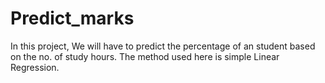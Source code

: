 # Predict_marks
In this project, We will have to predict the percentage of an student based on the no. of study hours. The method used here is simple Linear Regression.
